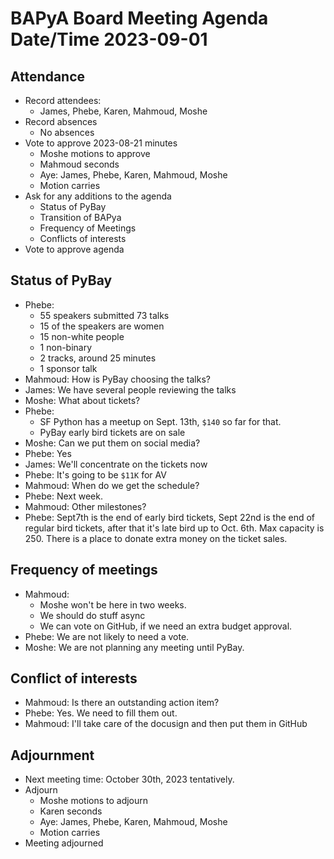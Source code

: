 # BAPyA Board Meeting Agenda Date/Time 2023-09-01

## Attendance

* Record attendees:
  * James, Phebe, Karen, Mahmoud, Moshe  
* Record absences
  * No absences
* Vote to approve 2023-08-21 minutes
  * Moshe motions to approve
  * Mahmoud seconds
  * Aye: James, Phebe, Karen, Mahmoud, Moshe
  * Motion carries
* Ask for any additions to the agenda
  * Status of PyBay
  * Transition of BAPya
  * Frequency of Meetings
  * Conflicts of interests
* Vote to approve agenda

## Status of PyBay

* Phebe:
  * 55 speakers submitted 73 talks
  * 15 of the speakers are women
  * 15 non-white people
  * 1 non-binary
  * 2 tracks, around 25 minutes
  * 1 sponsor talk
* Mahmoud: How is PyBay choosing the talks?
* James: We have several people reviewing the talks
* Moshe: What about tickets?
* Phebe:
  * SF Python has a meetup on Sept. 13th, `$140` so far for that.
  * PyBay early bird tickets are on sale
* Moshe: Can we put them on social media?
* Phebe: Yes
* James: We'll concentrate on the tickets now
* Phebe: It's going to be `$11K` for AV
* Mahmoud: When do we get the schedule?
* Phebe: Next week.
* Mahmoud: Other milestones?
* Phebe: Sept7th is the end of early bird tickets,
  Sept 22nd is the end of regular bird tickets,
  after that it's late bird up to Oct. 6th.
  Max capacity is 250.
  There is a place to donate extra money on the ticket sales.

## Frequency of meetings

* Mahmoud:
  * Moshe won't be here in two weeks.
  * We should do stuff async
  * We can vote on GitHub, if we need an extra budget approval.
* Phebe: We are not likely to need a vote.
* Moshe: We are not planning any meeting until PyBay.

## Conflict of interests

* Mahmoud: Is there an outstanding action item?
* Phebe: Yes. We need to fill them out.
* Mahmoud: I'll take care of the docusign and then put them in GitHub

## Adjournment

* Next meeting time: October 30th, 2023 tentatively.
* Adjourn
  * Moshe motions to adjourn
  * Karen seconds
  * Aye: James, Phebe, Karen, Mahmoud, Moshe
  * Motion carries
* Meeting adjourned

